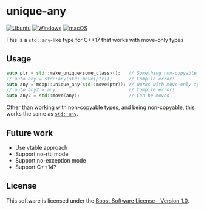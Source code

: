 # unique-any

[![Ubuntu](https://github.com/mika-fischer/mcpp-unique-any/actions/workflows/ubuntu.yml/badge.svg)](https://github.com/mika-fischer/mcpp-unique-any/actions/workflows/ubuntu.yml)
[![Windows](https://github.com/mika-fischer/mcpp-unique-any/actions/workflows/windows.yml/badge.svg)](https://github.com/mika-fischer/mcpp-unique-any/actions/workflows/windows.yml)
[![macOS](https://github.com/mika-fischer/mcpp-unique-any/actions/workflows/macos.yml/badge.svg)](https://github.com/mika-fischer/mcpp-unique-any/actions/workflows/macos.yml)

This is a `std::any`-like type for C++17 that works with move-only types

## Usage
```cpp
auto ptr = std::make_unique<some_class>();   // Something non-copyable
// auto any = std::any(std::move(ptr));      // Compile error!
auto any = mcpp::unique_any(std::move(ptr)); // Works with move-only types
// auto any2 = any;                          // Compile error!
auto any2 = std::move(any);                  // Can be moved
```

Other than working with non-copyable types, and being non-copyable, this works the same as [`std::any`](https://en.cppreference.com/w/cpp/utility/any).


## Future work
- Use vtable approach
- Support no-rtti mode
- Support no-exception mode
- Support C++14?

## License
This software is licensed under the [Boost Software License - Version 1.0](https://www.boost.org/LICENSE_1_0.txt).